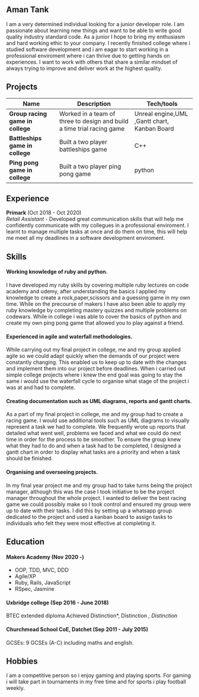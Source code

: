 ## Aman Tank

I am a very determined individual looking for a junior developer role. I am passionate about learning new things and want to be able to write good quality industry standard code.  As a junior I hope to bring my enthusiasm and hard working ethic to your company. I recently finished college where i studied software development and i am eagar to start working in a professional enviroment where i can thrive due to getting hands on experiences. I want to work with others that share a similar mindset of always trying to improve and deliver work at the highest quality.

## Projects

| Name                         | Description       | Tech/tools        |
| ---------------------------- | ----------------- | ----------------- |
| **Group racing game in college**            | Worked in a team of three to design and build a time trial racing game | Unreal engine,UML ,Gantt chart, Kanban Board |
| **Battleships game in college** | Built a two player battleships game | C++ |   
|**Ping pong game in college**| Built a two player ping pong game | python | 

## Experience

**Primark** (Oct 2018 - Oct 2020)  
_Retail Assistant_ -
 Developed great communication skills that will help me confidently communicate with my collegues in a professional enviroment. I learnt to manage multiple tasks at once and do them on time, this will help me meet all my deadlines in a software development enviroment. 

## Skills

#### Working knowledge of ruby and python. 
I have developed my ruby skills by covering multiple ruby lectures on code academy and udemy, after understanding the basics I applied my knowledge to create a rock,paper,scissors and a guessing game in my own time. While on the precourse of makers I have also been able to apply my ruby knowledge by completing mastery quizzes and multiple problems on codewars. While in college i was able to cover the basics of python and create my own ping pong game that allowed you to play against a friend. 

#### Experienced in agile and waterfall methodologies. 
While carrying out my final project in college, me and my group applied agile so we could adapt quickly when the demands of our project were constantly changing. This enabled us to keep up to date with the changes and implement them into our project before deadlines. When i carried out simple college projects where i knew the end goal was going to stay the same i would use the waterfall cycle to organise what stage of the project i was at and had to complete. 

#### Creating documentation such as UML diagrams, reports and gantt charts.
As a part of my final project in college, me and my group had to create a racing game. I would use additional tools such as UML diagrams to visually represent a task we had to complete. We frequently wrote up reports that detailed what went well, problems we faced and what we could do next time in order for the process to be smoother. To ensure the group knew what they had to do and when a task had to be completed, I designed a gantt chart in order to display what tasks are a priority and when a task should be finished. 

#### Organising and overseeing projects.
In my final year project me and my group had to take turns being the project manager, although this was the case I took initiative to be the project manager throughout the whole project. I wanted to deliver the best racing game we could possibly make so I took control and ensured my group were up to date with their tasks. I did this by setting up a whatsapp group dedicated to the project and used a kanban board to assign tasks to individuals who felt they were most effective at completing it. 

## Education

#### Makers Academy (Nov 2020 -)

- OOP, TDD, MVC, DDD
- Agile/XP
- Ruby, Rails, JavaScript
- RSpec, Jasmine

#### Uxbridge college							(Sep  2016 - June 2018)

BTEC extended diploma 
Achieved Distinction*, Distinction *, Distinction*

#### Churchmead School CoE, Datchet					(Sep 2011 - July  2015)						
GCSEs: 9 GCSEs (A-C) including maths and english.

## Hobbies

I am a competitive person so i enjoy gaming and playing sports. For gaming i will take part in tournaments in my free time and for sports i play football weekly. 
